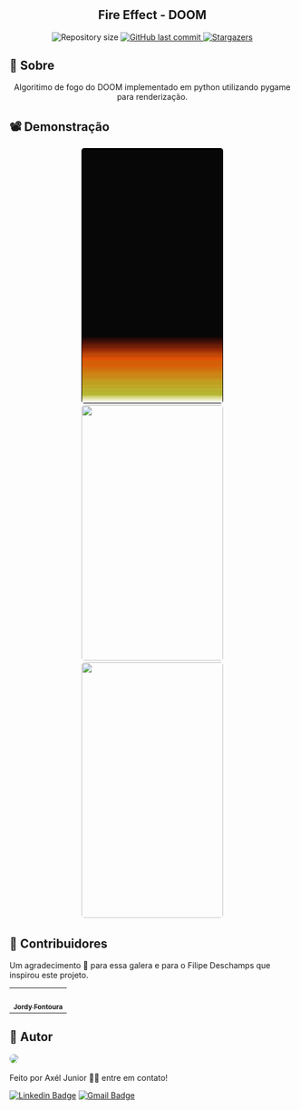# 

<h2 align="center">Fire Effect - DOOM</h2>

<p align="center">

  <img alt="Repository size" src="https://img.shields.io/github/repo-size/axeljunior/DOOM-FireEffect">
  
  <a href="https://github.com/axeljunior/Snake-game/commits/master">
    <img alt="GitHub last commit" src="https://img.shields.io/github/last-commit/axeljunior/DOOM-FireEffect">
  </a>
 
   <a href="https://github.com/axeljunior/DOOM-FireEffect">
    <img alt="Stargazers" src="https://img.shields.io/github/stars/axeljunior/DOOM-FireEffect?style=social">
  </a>
 
</p>

<h2 id="Sobre">🔖 Sobre</h2>
<p align="center">Algoritimo de fogo do DOOM implementado em python utilizando pygame para renderização.</p>

<h2 id="Demonstrac-oes">📽 Demonstração</h2>
<p align="center">
  <kbd>
    <img width="250" style="border-radius: 5px" height="450" src="https://github.com/axeljunior/DOOM-FireEffect/blob/main/github%20assets/stage%201.png">
  </kbd>

  <kbd>
    <img width="250" style="border-radius: 5px" height="450" src="https://github.com/axeljunior/DOOM-FireEffect/blob/main/github%20assets/stage%202.gif">
  </kbd>

  <kbd>
    <img width="250" style="border-radius: 5px" height="450" src="https://github.com/axeljunior/DOOM-FireEffect/blob/main/github%20assets/stage%203.gif">
  </kbd>
</p>

<h2 id="Contribuidores">🤝 Contribuidores</h2>
<p> Um agradecimento 👏 para essa galera e para o Filipe Deschamps que inspirou este projeto.</p>

<table>
  <tr>
    <td align="center"><a href="https://github.com/jordyfontoura"><img src="https://avatars.githubusercontent.com/u/52868800?v=4" width="90px;" alt=""/><br /><sub><b>Jordy Fontoura</b></sub></a><br /></td>
  </tr>
</table>

<h2 id="autor">👾 Autor</h2>

<img style="border-radius: 50%;" src="https://avatars.githubusercontent.com/u/57641489?v=4" width="100px;"/>

<p>Feito por Axél Junior 👋🏽 entre em contato!</p>

[![Linkedin Badge](https://img.shields.io/badge/-Axel-júnior?style=flat-square&logo=Linkedin&logoColor=white&link=https://www.linkedin.com/in/axel-júnior/)](https://www.linkedin.com/in/axel-júnior/) 
[![Gmail Badge](https://img.shields.io/badge/-alexandre_junior@id.uff.br-c14438?style=flat-square&logo=Gmail&logoColor=white&link=mailto:alexandre_junior@id.uff.br)](mailto:alexandre_junior@id.uff.br)
